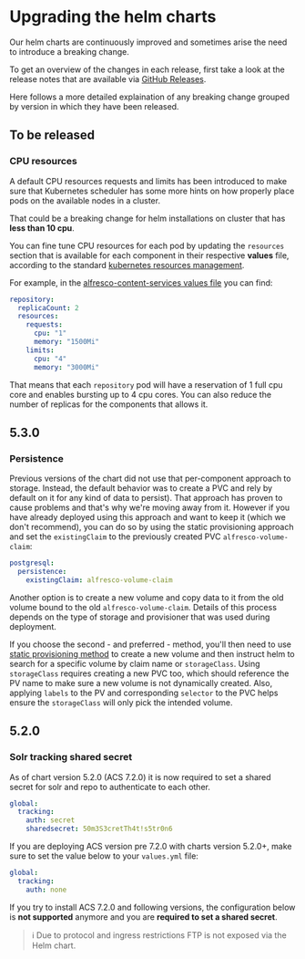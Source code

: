 # Upgrading the helm charts

Our helm charts are continuously improved and sometimes arise the need to introduce a breaking change.

To get an overview of the changes in each release, first take a look at the
release notes that are available via [GitHub Releases](https://github.com/Alfresco/acs-deployment/releases).

Here follows a more detailed explaination of any breaking change grouped by version in which they have been released.

## To be released

### CPU resources

A default CPU resources requests and limits has been introduced to make sure
that Kubernetes scheduler has some more hints on how properly place pods on the
available nodes in a cluster.

That could be a breaking change for helm installations on cluster that has **less than 10 cpu**.

You can fine tune CPU resources for each pod by updating the `resources` section
that is available for each component in their respective **values** file,
according to the standard [kubernetes resources
management](https://kubernetes.io/docs/concepts/configuration/manage-resources-containers/#resource-units-in-kubernetes).

For example, in the [alfresco-content-services values file](../../helm/alfresco-content-services/values.yaml) you can find:

```yaml
repository:
  replicaCount: 2
  resources:
    requests:
      cpu: "1"
      memory: "1500Mi"
    limits:
      cpu: "4"
      memory: "3000Mi"
```

That means that each `repository` pod will have a reservation of 1 full cpu core
and enables bursting up to 4 cpu cores. You can also reduce the number of
replicas for the components that allows it.

## 5.3.0

### Persistence

Previous versions of the chart did not use that per-component approach to storage.
Instead, the default behavior was to create a PVC and rely by default on it for
any kind of data to persist). That approach has proven to cause problems and
that's why we're moving away from it.
However if you have already deployed using this approach and want to keep it
(which we don't recommend), you can do so by using the static provisioning approach
and set the `existingClaim` to the previously created PVC `alfresco-volume-claim`:

```yaml
postgresql:
  persistence:
    existingClaim: alfresco-volume-claim
```

Another option is to create a new volume and copy data to it from the old
volume bound to the old `alfresco-volume-claim`.
Details of this process depends on the type of storage and provisioner that
was used during deployment.

If you choose the second - and preferred - method, you'll then need to use
[static provisioning method](storage.md#configuring-static-provisioning) to create a new volume and
then instruct helm to search for a specific volume by claim name or
`storageClass`. Using `storageClass` requires creating a new PVC too, which
should reference the PV name to make sure a new volume is not dynamically
created.
Also,  applying `labels` to the PV and corresponding `selector` to the PVC
helps ensure the `storageClass` will only pick the intended volume.

## 5.2.0

### Solr tracking shared secret

As of chart version 5.2.0 (ACS 7.2.0) it is now required to set a shared secret for solr and repo to authenticate to each other.

```yaml
global:
  tracking:
    auth: secret
    sharedsecret: 50m3S3cretTh4t!s5tr0n6
```

If you are deploying ACS version pre 7.2.0 with charts version 5.2.0+, make sure to set the value below to your `values.yml` file:

```yaml
global:
  tracking:
    auth: none
```

If you try to install ACS 7.2.0 and following versions, the configuration below
is **not supported** anymore and you are **required to set a shared secret**.

> :information_source: Due to protocol and ingress restrictions FTP is not exposed via the Helm chart.
